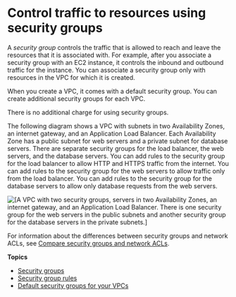 # Control traffic to resources using security groups<a name="vpc-security-groups"></a>

A *security group* controls the traffic that is allowed to reach and leave the resources that it is associated with\. For example, after you associate a security group with an EC2 instance, it controls the inbound and outbound traffic for the instance\. You can associate a security group only with resources in the VPC for which it is created\.

When you create a VPC, it comes with a default security group\. You can create additional security groups for each VPC\.

There is no additional charge for using security groups\.

The following diagram shows a VPC with subnets in two Availability Zones, an internet gateway, and an Application Load Balancer\. Each Availability Zone has a public subnet for web servers and a private subnet for database servers\. There are separate security groups for the load balancer, the web servers, and the database servers\. You can add rules to the security group for the load balancer to allow HTTP and HTTPS traffic from the internet\. You can add rules to the security group for the web servers to allow traffic only from the load balancer\. You can add rules to the security group for the database servers to allow only database requests from the web servers\.

![\[A VPC with two security groups, servers in two Availability Zones, an internet gateway, and an Application Load Balancer. There is one security group for the web servers in the public subnets and another security group for the database servers in the private subnets.\]](http://docs.aws.amazon.com/vpc/latest/userguide/images/security-group.png)

For information about the differences between security groups and network ACLs, see [Compare security groups and network ACLs](VPC_Security.md#VPC_Security_Comparison)\.

**Topics**
+ [Security groups](security-groups.md)
+ [Security group rules](security-group-rules.md)
+ [Default security groups for your VPCs](default-security-group.md)
